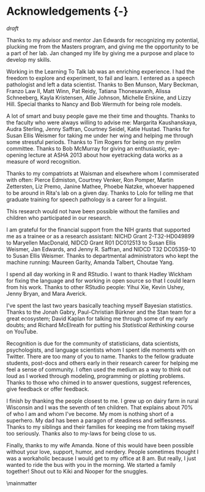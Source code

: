
Acknowledgements {-}
========================================================================

*draft*

Thanks to my advisor and mentor Jan Edwards for recognizing my potential,
plucking me from the Masters program, and giving me the opportunity to
be a part of her lab. Jan changed my life by giving me a purpose and
place to develop my skills.

Working in the Learning To Talk lab was an enriching experience. I had
the freedom to explore and experiment, to fail and learn. I entered
as a speech pathologist and left a data scientist. Thanks to Ben Munson,
Mary Beckman, Franzo Law II, Matt Winn, Pat Reidy, Tatiana Thonesavanh,
Alissa Schneeberg, Kayla Kristensen, Allie Johnson, Michelle Erskine,
and Lizzy Hill. Special thanks to Nancy and Bob Wermuth for being role
models. 

A lot of smart and busy people gave me their time and thoughts. Thanks
to the faculty who were always willing to advise me: Margarita
Kaushanskaya, Audra Sterling, Jenny Saffran, Courtney Seidel, Katie
Hustad. Thanks for Susan Ellis Weismer for taking me under her wing and
helping me through some stressful periods. Thanks to Tim Rogers for
being on my prelim committee. Thanks to Bob McMurray for giving an
enthusiastic, eye-opening lecture at ASHA 2013 about how eyetracking
data works as a measure of word recognition. 

Thanks to my compatriots at Waisman and elsewhere whom I commiserated
with often: Pierce Edmiston, Courtney Venker, Ron Pomper, Martin
Zettersten, Liz Premo, Janine Mathee, Phoebe Natzke, whoever happened to
be around in Rita's lab on a given day. Thanks to Lolo for telling me
that graduate training for speech pathology is a career for a linguist.

This research would not have been possible without the families and
children who participated in our research. 

I am grateful for the financial support from the NIH grants that
supported me as a trainee or as a research assistant: NICHD
Grant 2-T32-HD049899 to Maryellen MacDonald, NIDCD Grant R01 DC012513 to
Susan Ellis Weismer, Jan Edwards, and Jenny R. Saffran, and NIDCD T32
DC05359-10 to Susan Ellis Weismer. Thanks to departmental administrators
who kept the machine running: Maureen Garity, Amanda Talbert, Choutae
Yang.

I spend all day working in R and RStudio. I want to thank Hadley Wickham
for fixing the language and for working in open source so that I could learn
from his work. Thanks to other RStudio people: Yihui Xie, Kevin Ushey,
Jenny Bryan, and Mara Averick.

I've spent the last two years basically teaching myself Bayesian
statistics. Thanks to the Jonah Gabry, Paul-Christian Bürkner and the
Stan team for a great ecosystem; David Kaplan for talking me through
some of my early doubts; and Richard McElreath for putting his
*Statistical Rethinking* course on YouTube.

Recognition is due for the community of statisticians, data scientists,
psychologists, and language scientists whom I spent idle moments with on
Twitter. There are too many of you to name. Thanks to the fellow
graduate students, post-docs and others early in their research career
for helping me feel a sense of community. I often used the medium as a
way to think out loud as I worked through modeling, programming or
plotting problems. Thanks to those who chimed in to answer questions,
suggest references, give feedback or offer feedback.

I finish by thanking the people closest to me. I grew up on dairy farm
in rural Wisconsin and I was the seventh of ten children. That explains
about 70% of who I am and whom I've become. My mom is nothing short of a
superhero. My dad has been a paragon of steadiness and selflessness.
Thanks to my siblings and their families for keeping me from taking
myself too seriously. Thanks also to my-laws for being close to us.

Finally, thanks to my wife Amanda. None of this would have been possible
without your love, support, humor, and nerdery. People sometimes thought
I was a workaholic because I would get to my office at 8 am. But really,
I just wanted to ride the bus with you in the morning. We started a
family together! Shout out to Kiki and Nooper for the snuggles. 

\mainmatter
